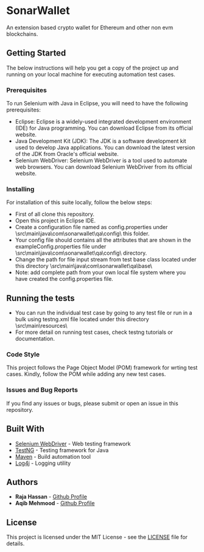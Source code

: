# SonarWallet

An extension based crypto wallet for Ethereum and other non evm blockchains. 

## Getting Started

The below instructions will help you get a copy of the project up and running on your local machine for executing automation test cases.

### Prerequisites

To run Selenium with Java in Eclipse, you will need to have the following prerequisites:

* Eclipse: Eclipse is a widely-used integrated development environment (IDE) for Java programming. You can download Eclipse from its official website.
* Java Development Kit (JDK): The JDK is a software development kit used to develop Java applications. You can download the latest version of the JDK from Oracle's official website.
* Selenium WebDriver: Selenium WebDriver is a tool used to automate web browsers. You can download Selenium WebDriver from its official website.

### Installing

For installation of this suite locally, follow the below steps:

* First of all clone this repository.
* Open this project in Eclipse IDE.
* Create a configuration file named as config.properties under \src\main\java\com\sonarwallet\qa\config\ this folder.
* Your config file should contains all the attributes that are shown in the exampleConfig.properties file under \src\main\java\com\sonarwallet\qa\config\ directory.
* Change the path for file input stream from test base class located under this directory \src\main\java\com\sonarwallet\qa\base\
* Note: add complete path from your own local file system where you have created the config.properties file.

## Running the tests

* You can run the individual test case by going to any test file or run in a bulk using testng.xml file located under this directory \src\main\resources\
* For more detail on running test cases, check testng tutorials or documentation.

### Code Style

This project follows the Page Object Model (POM) framework for wrting test cases. Kindly, follow the POM while adding any new test cases.

### Issues and Bug Reports

If you find any issues or bugs, please submit or open an issue in this repository.

## Built With

* [Selenium WebDriver](https://www.selenium.dev/documentation/en/webdriver/) - Web testing framework
* [TestNG](https://testng.org/doc/) - Testing framework for Java
* [Maven](https://maven.apache.org/) - Build automation tool
* [Log4j](https://logging.apache.org/log4j/2.x/) - Logging utility

## Authors

* **Raja Hassan** - [Github Profile](https://github.com/RajaHassanX36)
* **Aqib Mehmood** - [Github Profile](https://github.com/aqib-mehmood/)

## License

This project is licensed under the MIT License - see the [LICENSE](LICENSE) file for details.


